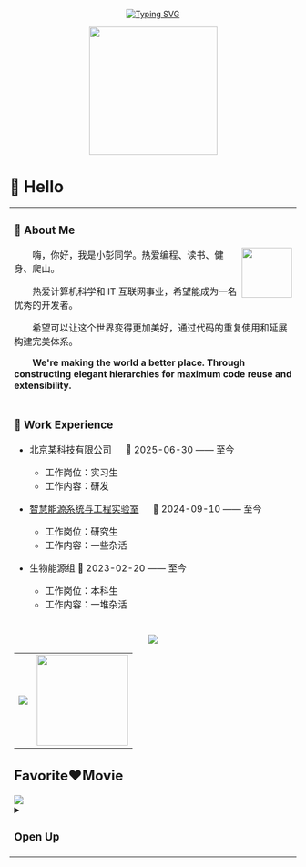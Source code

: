 <div align="center">

  <!-- dynamic typing effect 动态打字效果 -->
  
  [![Typing SVG](https://readme-typing-svg.demolab.com?font=Fira+Code&pause=1000&width=435&lines=屏幕前的生活，不是你我的全部;I'm+SinceraXY+Welcome+!&center=true&size=27)](https://git.io/typing-svg)

  <!-- knock code pictures 敲代码的图片 -->
  <picture>
    <source media="(prefers-color-scheme: dark)" srcset="https://cdn.jsdelivr.net/gh/sun0225SUN/sun0225SUN/assets/images/coding.gif" />
    <source media="(prefers-color-scheme: light)" srcset="https://cdn.jsdelivr.net/gh/sun0225SUN/sun0225SUN/assets/images/developer.svg" height="225px" />
    <img src="https://cdn.jsdelivr.net/gh/sun0225SUN/sun0225SUN/assets/images/coding.gif" />
  </picture>

</div>

#  🙋 Hello

<table>
  
<tr><td>

### 🤺 About Me

<img align="right" width="88" src="https://cdn.jsdelivr.net/gh/sun0225SUN/sun0225SUN/assets/images/jobs.png" />

<p>&emsp;&emsp;嗨，你好，我是小彭同学。热爱编程、读书、健身、爬山。</p>
<p>&emsp;&emsp;热爱计算机科学和 IT 互联网事业，希望能成为一名优秀的开发者。</p>
<p>&emsp;&emsp;希望可以让这个世界变得更加美好，通过代码的重复使用和延展构建完美体系。</p>
<p>&emsp;&emsp;<strong>We're making the world a better place. Through constructing elegant hierarchies for maximum code reuse and extensibility.</strong></p>

</td></tr>

<tr><td>

### 🏢 Work Experience

- [北京某科技有限公司](https:) &emsp; 📌 2025-06-30 —— 至今

  - 工作岗位：实习生
  - 工作内容：研发

- [智慧能源系统与工程实验室](https://www.tuhuimap.com/) &emsp; 📌 2024-09-10 —— 至今

  - 工作岗位：研究生
  - 工作内容：一些杂活

- 生物能源组   📌 2023-02-20 —— 至今

  - 工作岗位：本科生
  - 工作内容：一堆杂活

</td></tr>

<tr><td>

<div align="center" >
<!-- for beauty 留个空行好看点 -->
  <div>&nbsp;</div>

<!-- Quotes 名人名言 -->
<div><img src="https://quotes-github-readme.vercel.app/api?type=horizontal&theme=dark" /><br/></div>
</div>



<div align="center">
  <table style="width:100%;">
    <tr>
      <!-- 第一个图片 -->
      <td align="center">
	  <img src="https://github-readme-streak-stats.herokuapp.com/?user=SinceraXY&hide_border=true" /> </div>
      </td>
      <!-- 第二个图片 -->
      <td align="center">
	<img height='160' src="https://github-readme-stats.vercel.app/api/top-langs/?username=SinceraXY&layout=compact&langs_count=8&theme=graywhite" />
      </td>
    </tr>
  </table>
</div>


<H2>Favorite❤️Movie</H2>
<!--Line跑码线-->

<img src="https://github.com/heartyang520/HeartYang.github.io/blob/main/share/Vlog_c.gif?raw=true">
<details>
    <summary>
        <h3>Open Up</h3>
    </summary>

https://github.com/heartyang520/heartyang520/assets/51397676/7227d8c5-2727-4cdf-8fb5-bfa494ff517e
